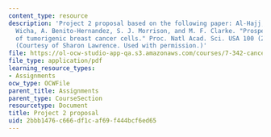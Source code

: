 ```yaml
---
content_type: resource
description: 'Project 2 proposal based on the following paper: Al-Hajj, M., M. S.
  Wicha, A. Benito-Hernandez, S. J. Morrison, and M. F. Clarke. "Prospective identification
  of tumorigenic breast cancer cells." Proc. Natl Acad. Sci. USA 100 (2003): 3983-3988.
  (Courtesy of Sharon Lawrence. Used with permission.)'
file: https://ol-ocw-studio-app-qa.s3.amazonaws.com/courses/7-342-cancer-biology-from-basic-research-to-the-clinic-fall-2004/2bbb1476c666df1caf69f444bcf6ed65_sharon_7_342_p2.pdf
file_type: application/pdf
learning_resource_types:
- Assignments
ocw_type: OCWFile
parent_title: Assignments
parent_type: CourseSection
resourcetype: Document
title: Project 2 proposal
uid: 2bbb1476-c666-df1c-af69-f444bcf6ed65
---
```

